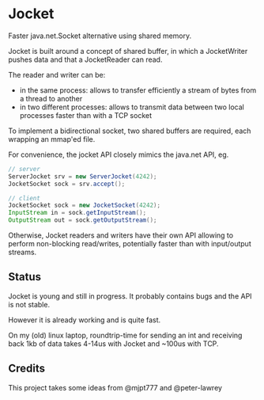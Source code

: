 Jocket
======

Faster java.net.Socket alternative using shared memory.

Jocket is built around a concept of shared buffer, in which a JocketWriter pushes data and that a JocketReader can read.

The reader and writer can be:
 - in the same process: allows to transfer efficiently a stream of bytes from a thread to another
 - in two different processes: allows to transmit data between two local processes faster than with a TCP socket

To implement a bidirectional socket, two shared buffers are required, each wrapping an mmap'ed file.

For convenience, the jocket API closely mimics the java.net API, eg.


```java
// server
ServerJocket srv = new ServerJocket(4242);
JocketSocket sock = srv.accept();

// client
JocketSocket sock = new JocketSocket(4242);
InputStream in = sock.getInputStream();
OutputStream out = sock.getOutputStream();
```

Otherwise, Jocket readers and writers have their own API allowing to perform non-blocking read/writes, potentially faster than with input/output streams.


Status
------

Jocket is young and still in progress. It probably contains bugs and the API is not stable.

However it is already working and is quite fast. 

On my (old) linux laptop, roundtrip-time for sending an int and receiving back 1kb of data takes 4-14us with Jocket and ~100us with TCP.


Credits
-------

This project takes some ideas from @mjpt777 and @peter-lawrey
